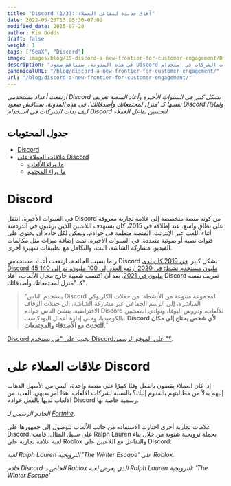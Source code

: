 ```yaml
---
title: "Discord (1/3): آفاق جديدة لتفاعل العملاء"
date: 2022-05-23T13:05:36-07:00
modified_date: 2025-07-28
author: Kim Dodds
draft: false
weight: 1
tags: ["SeaX", "Discord"]
image: images/blog/15-discord-a-new-frontier-for-customer-engagement/Discord_IAP_KeyVisuals_Header_02.jpg
description: "في هذه المدونة، سنناقش صعود Discord ولماذا/كيف بدأت الشركات في استخدام Discord لتحسين تفاعل العملاء."
canonicalURL: "/blog/discord-a-new-frontier-for-customer-engagement/"
url: "/blog/discord-a-new-frontier-for-customer-engagement/"
---
```


*ارتفعت أعداد مستخدمي Discord بشكل كبير في السنوات الأخيرة وأعاد المنصة تعريف نفسها كـ 'منزل لمجتمعاتك وأصدقائك'. في هذه المدونة، سنناقش صعود Discord ولماذا/كيف بدأت الشركات في استخدام Discord لتحسين تفاعل العملاء.*

## جدول المحتويات
- [Discord](#discord)
- [علاقات العملاء على Discord](#customer-relations-on-discord)
    - [ما وراء الألعاب](#going-beyond-gaming)
    - [ما وراء المجتمع](#going-beyond-community)

# Discord

في السنوات الأخيرة، انتقل Discord من كونه منصة متخصصة إلى علامة تجارية معروفة على نطاق واسع. عند إطلاقه في 2015، كان يستهدف اللاعبين الذين يرغبون في الدردشة أثناء اللعب عبر الإنترنت. المنصة منظمة في خوادم، ويمكن لكل خادم أن يحتوي على قنوات نصية أو صوتية متعددة. في السنوات الأخيرة، تمت إضافة ميزات مثل مكالمات الفيديو، مشاركة الشاشة، البث، والتكامل مع تطبيقات شهيرة أخرى.

ربما بسبب الجائحة، ارتفعت أعداد مستخدمي Discord بشكل كبير. [في 2019 كان لدى Discord 45 مليون مستخدم نشط؛ في 2020 ارتفع العدد إلى 100 مليون، ثم إلى 140 مليون في 2021](https://www.businessofapps.com/data/discord-statistics/). بعد أن اكتسب شعبية خارج مجال الألعاب، أعاد Discord تعريف نفسه كـ "منزل لمجتمعاتك وأصدقائك".

> "يستخدم الناس Discord لمجموعة متنوعة من الأنشطة: من حفلات الكاريوكي المباشرة، إلى الرسم الجماعي عبر مشاركة الشاشة، إلى حفلات الزفاف الافتراضية. ينشئ الناس خوادم Discord للألعاب، ودروس اليوغا، ونوادي المعجبين بالكوميديا، وحتى إدارة أعمال البودكاست. **Discord لأي شخص يحتاج إلى مكان للتحدث مع الأصدقاء والمجتمعات.**"

[Discord يجيب على "من يستخدم Discord؟" على الموقع الرسمي](https://discord.com/why-discord-is-different).

# علاقات العملاء على Discord

إذا كان العملاء يقضون بالفعل وقتًا كبيرًا على منصة واحدة، أليس من الأسهل الذهاب إليهم بدلاً من مطالبتهم بالقدوم إليك؟ بالنسبة لشركات الألعاب، هذا أمر بديهي. العديد من الألعاب لديها بالفعل خوادم Discord رسمية خاصة بها.

*الخادم الرسمي لـ [Fortnite](https://discord.com/invite/fortnite).*

علامات تجارية أخرى اختارت الاستفادة من جانب الألعاب للوصول إلى جمهورها على Discord. على سبيل المثال، قامت Ralph Lauren بحملة ترويجية شتوية من خلال بناء لعبة علامة تجارية على Roblox والتفاعل مع اللاعبين على Discord:

*لعبة Ralph Lauren الترويجية 'The Winter Escape' على Roblox.*

*خادم Discord الخاص بـ Roblox الذي يعرض لعبة Ralph Lauren الترويجية: 'The Winter Escape'*
